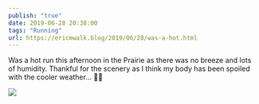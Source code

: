 ```yaml
---
publish: "true"
date: 2019-06-28 20:38:00
tags: "Running"
url: https://ericmwalk.blog/2019/06/28/was-a-hot.html
---
```


Was a hot run this afternoon in the Prairie as there was no breeze and lots of humidity. Thankful for the scenery as I think my body has been spoiled with the cooler weather... 🏃‍♂️

![](https://ericmwalk.blog/uploads/2022/7523ca6b96.jpg)